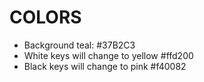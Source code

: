 # COLORS
- Background teal: #37B2C3
- White keys will change to yellow #ffd200
- Black keys will change to pink #f40082
